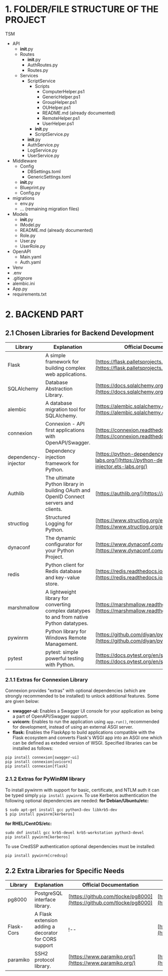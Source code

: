 # 1. FOLDER/FILE STRUCTURE OF THE PROJECT
TSM
  - API
    - __init__.py
    - Routes
      - __init__.py
      - AuthRoutes.py
      - Routes.py
    - Services
      - ScriptService
        - Scripts
          - ComputerHelper.ps1
          - GenericHelper.ps1
          - GroupHelper.ps1
          - OUHelper.ps1
          - README.md (already documented)
          - RemoteHelper.ps1
          - UserHelper.ps1
        - __init__.py
        - ScriptService.py
      - __init__.py
      - AuthService.py
      - LogService.py
      - UserService.py
  - Middleware
    - Config
      - DBSettings.toml
      - GenericSettings.toml
    - __init__.py
    - Blueprint.py
    - Config.py
  - migrations
    - env.py
    - ... (remaining migration files)
  - Models
    - __init__.py
    - IModel.py
    - README.md (already documented)
    - Role.py
    - User.py
    - UserRole.py
  - OpenAPI
    - Main.yaml
    - Auth.yaml
  - Venv
  - .env
  - .gitignore
  - alembic.ini
  - App.py
  - requirements.txt

# 2. BACKEND PART
## 2.1 Chosen Libraries for Backend Development
|Library|Explanation|Official Documentation|Pypi Page|
|---|---|---|---|
|Flask|A simple framework for building complex web applications.|[https://flask.palletsprojects.com/en/stable/](https://flask.palletsprojects.com/en/stable/)|[https://pypi.org/project/Flask/](https://pypi.org/project/Flask/)|
|SQLAlchemy|Database Abstraction Library.|[https://docs.sqlalchemy.org/en/20/](https://docs.sqlalchemy.org/en/20/)|[https://pypi.org/project/SQLAlchemy/](https://pypi.org/project/SQLAlchemy/)|
|alembic|A database migration tool for SQLAlchemy.|[https://alembic.sqlalchemy.org/en/latest/](https://alembic.sqlalchemy.org/en/latest/)|[https://pypi.org/project/alembic/](https://pypi.org/project/alembic/)|
|connexion|Connexion - API first applications with OpenAPI/Swagger.|[https://connexion.readthedocs.io/en/stable/](https://connexion.readthedocs.io/en/stable/)|[https://pypi.org/project/connexion/](https://pypi.org/project/connexion/)|
|dependency-injector|Dependency injection framework for Python.|[https://python-dependency-injector.ets-labs.org/](https://python-dependency-injector.ets-labs.org/)|[https://pypi.org/project/dependency-injector/](https://pypi.org/project/dependency-injector/)|
|Authlib|The ultimate Python library in building OAuth and OpenID Connect servers and clients.|[https://authlib.org/](https://authlib.org/)|[https://pypi.org/project/Authlib/](https://pypi.org/project/Authlib/)|
|structlog|Structured Logging for Python.|[https://www.structlog.org/en/stable/](https://www.structlog.org/en/stable/)|[https://pypi.org/project/structlog/](https://pypi.org/project/structlog/)|
|dynaconf|The dynamic configurator for your Python Project.|[https://www.dynaconf.com/](https://www.dynaconf.com/)|[https://pypi.org/project/dynaconf/](https://pypi.org/project/dynaconf/)|
|redis|Python client for Redis database and key-value store.|[https://redis.readthedocs.io/en/stable/](https://redis.readthedocs.io/en/stable/)|[https://pypi.org/project/redis/](https://pypi.org/project/redis/)|
|marshmallow|A lightweight library for converting complex datatypes to and from native Python datatypes.|[https://marshmallow.readthedocs.io/en/stable/](https://marshmallow.readthedocs.io/en/stable/)|[https://pypi.org/project/marshmallow/](https://pypi.org/project/marshmallow/)|
|pywinrm|Python library for Windows Remote Management.|[https://github.com/diyan/pywinrm/](https://github.com/diyan/pywinrm/)|[https://pypi.org/project/pywinrm/](https://pypi.org/project/pywinrm/)|
|pytest|pytest: simple powerful testing with Python.|[https://docs.pytest.org/en/stable/](https://docs.pytest.org/en/stable/)|[https://pypi.org/project/pytest/](https://pypi.org/project/pytest/)|
### 2.1.1 Extras for Connexion Library
Connexion provides "extras" with optional dependencies (which are strongly recommended to be installed) to unlock additional features. Some are given below:
- **swagger-ui:** Enables a Swagger UI console for your application as being a part of OpenAPI/Swagger support.
- **uvicorn:** Enables to run the application using ``app.run()``, recommended for development, instead of using an external ASGI server.
- **flask:** Enables the FlaskApp to build applications compatible with the Flask ecosystem and converts Flask's WSGI app into an ASGI one which can be defined as exteded version of WSGI.
Specified libraries can be installed as follows:
```
pip install connexion[swagger-ui]
pip install connexion[uvicorn]
pip install connexion[flask]
```
### 2.1.2 Extras for PyWinRM library
To install pywinrm with support for basic, certificate, and NTLM auth it can be typed simply ``pip install pywinrm``.
To use Kerberos authentication the following optional dependencies are needed:
**for Debian/Ubuntu/etc:**
```
$ sudo apt-get install gcc python3-dev libkrb5-dev
$ pip install pywinrm[kerberos]
```
**for RHEL/CentOS/etc:**
```
sudo dnf install gcc krb5-devel krb5-workstation python3-devel
pip install pywinrm[kerberos]
```
To use CredSSP authentication optional dependencies must be installed:
```
pip install pywinrm[credssp]
```
## 2.2 Extra Libraries for Specific Needs
|Library|Explanation|Official Documentation|Pypi Page|
|--|--|--|--|
|pg8000|PostgreSQL interface library.|[https://github.com/tlocke/pg8000](https://github.com/tlocke/pg8000)|[https://pypi.org/project/pg8000/#description](https://pypi.org/project/pg8000/#description)|
|Flask-Cors|A Flask extension adding a decorator for CORS support|!--|[https://pypi.org/project/Flask-Cors/](https://pypi.org/project/Flask-Cors/)|
|paramiko|SSH2 protocol library.|[https://www.paramiko.org/](https://www.paramiko.org/)|[https://pypi.org/project/paramiko/](https://pypi.org/project/paramiko/)|